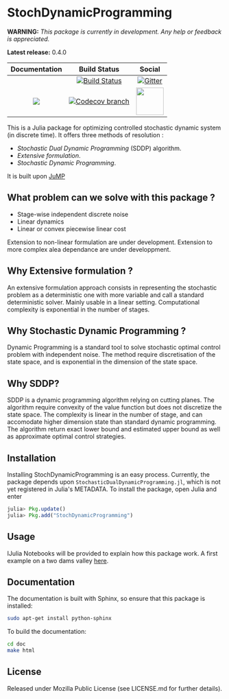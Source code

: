 # StochDynamicProgramming


**WARNING:** *This package is currently in development. Any help or feedback is appreciated.*


**Latest release:** 0.4.0

| **Documentation** | **Build Status** | **Social** |
|:-----------------:|:----------------:|:----------:|
| | [![Build Status][build-img]][build-url] | [![Gitter][gitter-img]][gitter-url] |
| [![][docs-stable-img]][docs-stable-url] |  [![Codecov branch][codecov-img]][codecov-url] | [<img src="https://upload.wikimedia.org/wikipedia/en/a/af/Discourse_logo.png" width="64">][discourse-url] |



This is a Julia package for optimizing controlled stochastic dynamic system (in discrete time). It offers three methods of resolution :

- *Stochastic Dual Dynamic Programming* (SDDP) algorithm.
- *Extensive formulation*.
- *Stochastic Dynamic Programming*.


It is built upon [JuMP]

## What problem can we solve with this package ?

- Stage-wise independent discrete noise
- Linear dynamics
- Linear or convex piecewise linear cost

Extension to non-linear formulation are under development.
Extension to more complex alea dependance are under developpment.

## Why Extensive formulation ?

An extensive formulation approach consists in representing the stochastic problem as a deterministic
one with more variable and call a standard deterministic solver. Mainly usable in a linear
setting. Computational complexity is exponential in the number of stages.

## Why Stochastic Dynamic Programming ?

Dynamic Programming is a standard tool to solve stochastic optimal control problem with
independent noise. The method require discretisation of the state space, and is exponential
in the dimension of the state space.

## Why SDDP?

SDDP is a dynamic programming algorithm relying on cutting planes. The algorithm require convexity
of the value function but does not discretize the state space. The complexity is linear in the
number of stage, and can accomodate higher dimension state than standard dynamic programming.
The algorithm return exact lower bound and estimated upper bound as well as approximate optimal
control strategies.

## Installation
Installing StochDynamicProgramming is an easy process.
Currently, the package depends upon `StochasticDualDynamicProgramming.jl`, which is not
yet registered in Julia's METADATA. To install the package,
open Julia and enter

```julia
julia> Pkg.update()
julia> Pkg.add("StochDynamicProgramming")

```


## Usage

IJulia Notebooks will be provided to explain how this package work.
A first example on a two dams valley [here](http://nbviewer.jupyter.org/github/leclere/StochDP-notebooks/blob/master/notebooks/damsvalley.ipynb).


## Documentation

The documentation is built with Sphinx, so ensure that this package is installed:

```bash
sudo apt-get install python-sphinx

```

To build the documentation:

```bash
cd doc
make html

```

## License

Released under Mozilla Public License (see LICENSE.md for further details).



[build-img]: https://travis-ci.org/JuliaOpt/StochDynamicProgramming.jl.svg?branch=master
[build-url]: https://travis-ci.org/JuliaOpt/StochDynamicProgramming.jl
[codecov-img]: https://codecov.io/github/JuliaOpt/StochDynamicProgramming.jl/coverage.svg?branch=master
[codecov-url]: https://codecov.io/github/JuliaOpt/StochDynamicProgramming.jl?branch=master
[gitter-url]: https://gitter.im/JuliaOpt/StochasticDualDynamicProgramming.jl
[gitter-img]: https://badges.gitter.im/JuliaOpt/StochasticDualDynamicProgramming.jl.svg
[discourse-url]: https://discourse.julialang.org/c/domain/opt
[JuMP]: https://github.com/JuliaOpt/JuMP.jl
[docs-stable-img]: https://img.shields.io/badge/docs-stable-blue.svg
[docs-stable-url]: http://stochdynamicprogramming.readthedocs.io/en/latest/

